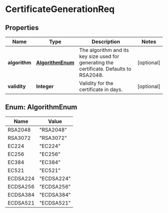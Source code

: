 
# CertificateGenerationReq

## Properties
Name | Type | Description | Notes
------------ | ------------- | ------------- | -------------
**algorithm** | [**AlgorithmEnum**](#AlgorithmEnum) | The algorithm and its key size used for generating the certificate. Defaults to RSA2048. |  [optional]
**validity** | **Integer** | Validity for the certificate in days. |  [optional]


<a name="AlgorithmEnum"></a>
## Enum: AlgorithmEnum
Name | Value
---- | -----
RSA2048 | &quot;RSA2048&quot;
RSA3072 | &quot;RSA3072&quot;
EC224 | &quot;EC224&quot;
EC256 | &quot;EC256&quot;
EC384 | &quot;EC384&quot;
EC521 | &quot;EC521&quot;
ECDSA224 | &quot;ECDSA224&quot;
ECDSA256 | &quot;ECDSA256&quot;
ECDSA384 | &quot;ECDSA384&quot;
ECDSA521 | &quot;ECDSA521&quot;



